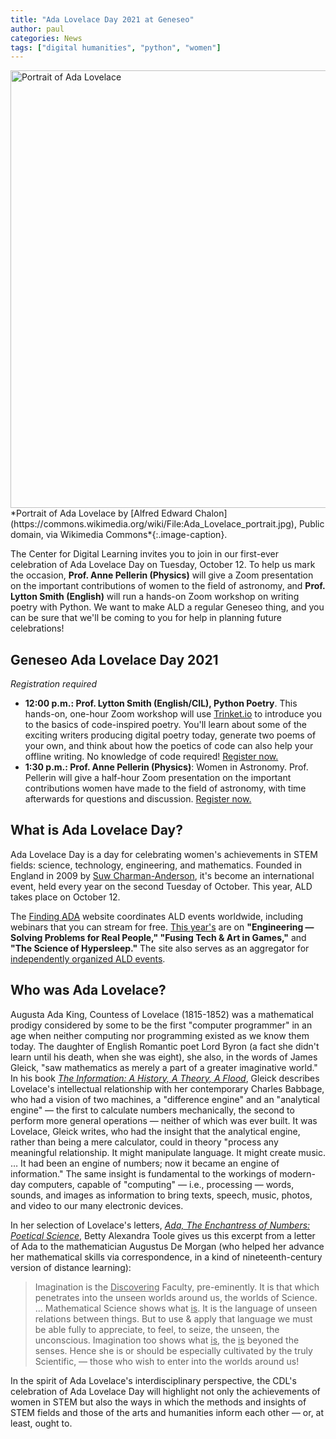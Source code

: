 ```yaml
---
title: "Ada Lovelace Day 2021 at Geneseo"
author: paul
categories: News
tags: ["digital humanities", "python", "women"]
---
```

<img src="https://upload.wikimedia.org/wikipedia/commons/thumb/a/a4/Ada_Lovelace_portrait.jpg/713px-Ada_Lovelace_portrait.jpg" width="700" alt="Portrait of Ada Lovelace" />
*Portrait of Ada Lovelace by [Alfred Edward Chalon](https://commons.wikimedia.org/wiki/File:Ada_Lovelace_portrait.jpg), Public domain, via Wikimedia Commons*{:.image-caption}.

<span style="drop">T</span>he Center for Digital Learning invites you to join in our first-ever celebration of Ada Lovelace Day on Tuesday, October 12. To help us mark the occasion, **Prof. Anne Pellerin (Physics)** will give a Zoom presentation on the important contributions of women to the field of astronomy, and **Prof. Lytton Smith (English)** will run a hands-on Zoom workshop on writing poetry with Python. We want to make ALD a regular Geneseo thing, and you can be sure that we'll be coming to you for help in planning future celebrations!

## Geneseo Ada Lovelace Day 2021

*Registration required*

- **12:00 p.m.: Prof. Lytton Smith (English/CIL), Python Poetry**. This hands-on, one-hour Zoom workshop will use [Trinket.io](https://trinket.io/) to introduce you to the basics of code-inspired poetry. You'll learn about some of the exciting writers producing digital poetry today, generate two poems of your own, and think about how the poetics of code can also help your offline writing. No knowledge of code required! [Register now.](https://geneseo.zoom.us/meeting/register/tZIqfuCgrTkjHdat9ckldEoY88XyNL7nQjd-)
- **1:30 p.m.: Prof. Anne Pellerin (Physics)**: Women in Astronomy. Prof. Pellerin will give a half-hour Zoom presentation on the important contributions women have made to the field of astronomy, with time afterwards for questions and discussion. [Register now.](https://geneseo.zoom.us/meeting/register/tZwucO2gpzwuHtK1-KjqGK-nRPI61tADweFY)

<!--more-->

## What is Ada Lovelace Day?

Ada Lovelace Day is a day for celebrating women's achievements in STEM fields: science, technology, engineering, and mathematics. Founded in England in 2009 by [Suw Charman-Anderson](https://en.wikipedia.org/wiki/Suw_Charman-Anderson), it's become an international event, held every year on the second Tuesday of October. This year, ALD takes place on October 12.

The [Finding ADA](https://findingada.com) website coordinates ALD events worldwide, including webinars that you can stream for free. [This year's](https://findingada.com/events/ada-lovelace-day-live/) are on **"Engineering — Solving Problems for Real People," "Fusing Tech & Art in Games,"** and **"The Science of Hypersleep."** The site also serves as an aggregator for [independently organized ALD events](https://findingada.com/worldwide-events/).

## Who was Ada Lovelace?

Augusta Ada King, Countess of Lovelace (1815-1852) was a mathematical prodigy considered by some to be the first "computer programmer" in an age when neither computing nor programming existed as we know them today. The daughter of English Romantic poet Lord Byron (a fact she didn't learn until his death, when she was eight), she also, in the words of James Gleick, "saw mathematics as merely a part of a greater imaginative world." In his book [*The Information: A History, A Theory, A Flood*](https://bookshop.org/books/the-information-a-history-a-theory-a-flood/9781400096237), Gleick describes Lovelace's intellectual relationship with her contemporary Charles Babbage, who had a vision of two machines, a "difference engine" and an "analytical engine" — the first to calculate numbers mechanically, the second to perform more general operations — neither of which was ever built. It was Lovelace, Gleick writes, who had the insight that the analytical engine, rather than being a mere calculator, could in theory "process any meaningful relationship. It might manipulate language. It might create music. &hellip; It had been an engine of numbers; now it became an engine of information." The same insight is fundamental to the workings of modern-day computers, capable of "computing" — i.e., processing — words, sounds, and images as information to bring texts, speech, music, photos, and video to our many electronic devices.

In her selection of Lovelace's letters, [*Ada, The Enchantress of Numbers: Poetical Science*](https://people.well.com/user/adatoole/PoeticalScience.htm), Betty Alexandra Toole gives us this excerpt from a letter of Ada to the mathematician Augustus De Morgan (who helped her advance her mathematical skills via correspondence, in a kind of nineteenth-century version of distance learning):

> Imagination is the <span style="text-decoration:underline;">Discovering</span> Faculty, pre-eminently. It is that which penetrates into the unseen worlds around us, the worlds of Science. &hellip;
> Mathematical Science shows what <span style="text-decoration:underline;">is</span>. It is the language of unseen relations between things. But to use &amp; apply that language we must be able fully to appreciate, to feel, to seize, the unseen, the unconscious. Imagination too shows what <span style="text-decoration:underline;">is</span>, the <span style="text-decoration:underline;">is</span> beyoned the senses. Hence she is or should be especially cultivated by the truly Scientific, — those who wish to enter into the worlds around us!

In the spirit of Ada Lovelace's interdisciplinary perspective, the CDL's celebration of Ada Lovelace Day will highlight not only the achievements of women in STEM but also the ways in which the methods and insights of STEM fields and those of the arts and humanities inform each other — or, at least, ought to.
 



